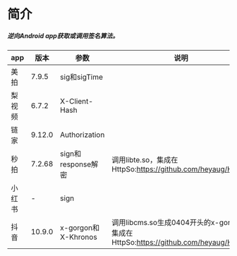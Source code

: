 # 简介
##### 逆向Android app获取或调用签名算法。

app | 版本 | 参数 | 说明 | 时间
-|-|-|- | -
美拍 | 7.9.5 | sig和sigTime | | 
梨视频 | 6.7.2 | X-Client-Hash | | 
链家 | 9.12.0 | Authorization | | 
秒拍 | 7.2.68 | sign和response解密 | 调用libte.so，集成在HttpSo:https://github.com/heyaug/HttpSo | 2020.5.7 
小红书 | - | sign | | 
抖音 | 10.9.0 | x-gorgon和X-Khronos | 调用libcms.so生成0404开头的x-gorgon，集成在HttpSo:https://github.com/heyaug/HttpSo | 2020.5.9 
